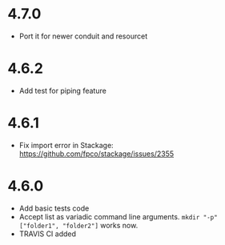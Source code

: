 # 4.7.0

* Port it for newer conduit and resourcet

# 4.6.2

* Add test for piping feature

# 4.6.1

* Fix import error in Stackage: https://github.com/fpco/stackage/issues/2355

# 4.6.0

* Add basic tests code
* Accept list as variadic command line arguments.
  `mkdir "-p" ["folder1", "folder2"]` works now.
* TRAVIS CI added
